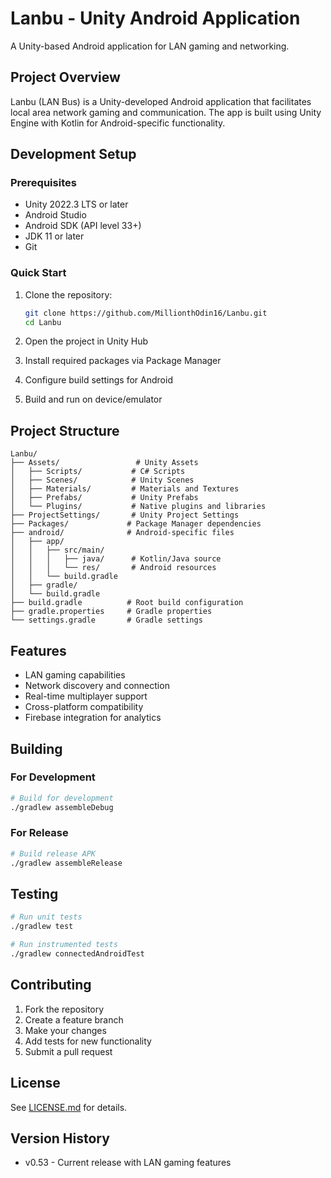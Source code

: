# Lanbu - Unity Android Application

A Unity-based Android application for LAN gaming and networking.

## Project Overview

Lanbu (LAN Bus) is a Unity-developed Android application that facilitates local area network gaming and communication. The app is built using Unity Engine with Kotlin for Android-specific functionality.

## Development Setup

### Prerequisites

- Unity 2022.3 LTS or later
- Android Studio
- Android SDK (API level 33+)
- JDK 11 or later
- Git

### Quick Start

1. Clone the repository:
   ```bash
   git clone https://github.com/MillionthOdin16/Lanbu.git
   cd Lanbu
   ```

2. Open the project in Unity Hub
3. Install required packages via Package Manager
4. Configure build settings for Android
5. Build and run on device/emulator

## Project Structure

```
Lanbu/
├── Assets/                 # Unity Assets
│   ├── Scripts/           # C# Scripts
│   ├── Scenes/            # Unity Scenes
│   ├── Materials/         # Materials and Textures
│   ├── Prefabs/           # Unity Prefabs
│   └── Plugins/           # Native plugins and libraries
├── ProjectSettings/       # Unity Project Settings
├── Packages/             # Package Manager dependencies
├── android/              # Android-specific files
│   ├── app/
│   │   ├── src/main/
│   │   │   ├── java/      # Kotlin/Java source
│   │   │   └── res/       # Android resources
│   │   └── build.gradle
│   ├── gradle/
│   └── build.gradle
├── build.gradle          # Root build configuration
├── gradle.properties     # Gradle properties
└── settings.gradle       # Gradle settings
```

## Features

- LAN gaming capabilities
- Network discovery and connection
- Real-time multiplayer support
- Cross-platform compatibility
- Firebase integration for analytics

## Building

### For Development
```bash
# Build for development
./gradlew assembleDebug
```

### For Release
```bash
# Build release APK
./gradlew assembleRelease
```

## Testing

```bash
# Run unit tests
./gradlew test

# Run instrumented tests
./gradlew connectedAndroidTest
```

## Contributing

1. Fork the repository
2. Create a feature branch
3. Make your changes
4. Add tests for new functionality
5. Submit a pull request

## License

See [LICENSE.md](LICENSE.md) for details.

## Version History

- v0.53 - Current release with LAN gaming features